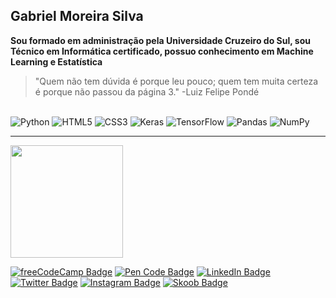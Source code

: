 ## Gabriel Moreira Silva

**Sou formado em administração pela Universidade Cruzeiro do Sul, sou Técnico em Informática certificado, possuo conhecimento em Machine Learning e Estatística**

> "Quem não tem dúvida é porque leu pouco; quem tem muita certeza é porque não passou da página 3."
-Luiz Felipe Pondé

<div style="display: inline_block"><br>
<img alt="Python" src="https://img.shields.io/badge/python-%2314354C.svg?style=for-the-badge&logo=python&logoColor=white"/> 
<img alt="HTML5" src="https://img.shields.io/badge/html5-%23E34F26.svg?style=for-the-badge&logo=html5&logoColor=white"/> 
<img alt="CSS3" src="https://img.shields.io/badge/css3-%231572B6.svg?style=for-the-badge&logo=css3&logoColor=white"/> 
<img alt="Keras" src="https://img.shields.io/badge/Keras-%23D00000.svg?style=for-the-badge&logo=Keras&logoColor=white"/> <img alt="TensorFlow" src="https://img.shields.io/badge/TensorFlow-%23FF6F00.svg?style=for-the-badge&logo=TensorFlow&logoColor=white" /> <img alt="Pandas" src="https://img.shields.io/badge/pandas-%23150458.svg?style=for-the-badge&logo=pandas&logoColor=white" /> <img alt="NumPy" src="https://img.shields.io/badge/numpy-%23013243.svg?style=for-the-badge&logo=numpy&logoColor=white" /></div>

***

<img height="180em" src="https://github-readme-stats.vercel.app/api/top-langs/?username=GabMoreiraSilva&layout=compact&langs_count=16&theme=merko"/>

[![freeCodeCamp Badge](https://img.shields.io/badge/FreeCodeCamp-A10220?style=style=flat-squarelabelColor=A10220&logo=Freecodecamp&logoColor=white&link=https://www.freecodecamp.org/gabmoreirasilva)](https://www.freecodecamp.org/gabmoreirasilva) [![Pen Code Badge](https://img.shields.io/badge/Codepen-A10220?style=style=flat-squarelabelColor=A10220&logo=Codepen&logoColor=white&link=https:https://codepen.io/Barboca)](https://codepen.io/Barboca) [![LinkedIn Badge](https://img.shields.io/badge/LinkedIn-A10220?style=flat-square&labelColor=A10220&logo=linkedin&logoColor=white&link=https://www.linkedin.com/in/gabriel-moreira-silva-1aab98163/)](https://www.linkedin.com/in/gabriel-moreira-silva-1aab98163/) [![Twitter Badge](https://img.shields.io/badge/-gmoreirasilva1-A10220?style=flat-square&labelColor=A10220&logo=twitter&logoColor=white&link=https://twitter.com/gmoreirasilva1)](https://twitter.com/gmoreirasilva1) [![Instagram Badge](https://img.shields.io/badge/-@g.moreirasilva-A10220?style=flat-square&labelColor=A10220&logo=instagram&logoColor=white&link=https://instagram.com/g.moreirasilva)](https://instagram.com/g.moreirasilva) [![Skoob Badge](https://img.shields.io/badge/Skoob-A10220?style=flat-square&labelColor=A10220&&logo=bookstack&logoColor=white)](https://www.skoob.com.br/perfil/GabMoreiraSilva)
